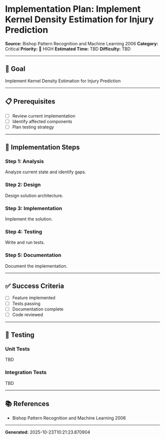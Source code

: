 # Implementation Plan: Implement Kernel Density Estimation for Injury Prediction

**Source:** Bishop Pattern Recognition and Machine Learning 2006
**Category:** Critical
**Priority:** 🔴 HIGH
**Estimated Time:** TBD
**Difficulty:** TBD

---

## 🎯 Goal

Implement Kernel Density Estimation for Injury Prediction

---

## 📋 Prerequisites

- [ ] Review current implementation
- [ ] Identify affected components
- [ ] Plan testing strategy

---

## 🔧 Implementation Steps

### Step 1: Analysis

Analyze current state and identify gaps.

### Step 2: Design

Design solution architecture.

### Step 3: Implementation

Implement the solution.

### Step 4: Testing

Write and run tests.

### Step 5: Documentation

Document the implementation.

---

## ✅ Success Criteria

- [ ] Feature implemented
- [ ] Tests passing
- [ ] Documentation complete
- [ ] Code reviewed

---

## 🧪 Testing

### Unit Tests

TBD

### Integration Tests

TBD

---

## 📚 References

- Bishop Pattern Recognition and Machine Learning 2006

---

**Generated:** 2025-10-23T10:21:23.870904
